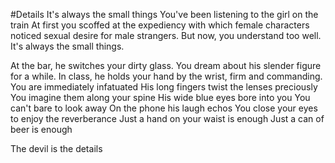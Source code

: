 #Details
It's always the small things
You've been listening to the girl on the train 
At first you scoffed at the expediency with which female characters noticed sexual desire for male strangers. 
But now, you understand too well. 
It's always the small things. 

At the bar, he switches your dirty glass. 
You dream about his slender figure for a while. 
In class, he holds your hand by the wrist, firm and commanding. 
You are immediately infatuated 
His long fingers twist the lenses preciously
You imagine them along your spine 
His wide blue eyes bore into you
You can't bare to look away 
On the phone his laugh echos
You close your eyes to enjoy the reverberance 
Just a hand on your waist is enough 
Just a can of beer is enough

The devil is the details